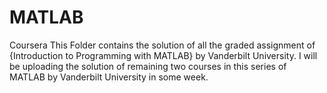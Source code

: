 # MATLAB
Coursera
This Folder contains the solution of all the graded assignment of {Introduction to Programming with MATLAB}
by Vanderbilt University.
I will be uploading the solution of remaining two courses in this series of MATLAB by Vanderbilt University in some week.

